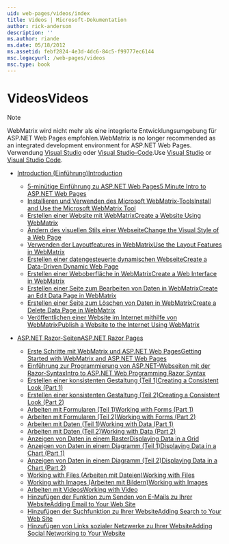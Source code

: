 ```yaml
---
uid: web-pages/videos/index
title: Videos | Microsoft-Dokumentation
author: rick-anderson
description: ''
ms.author: riande
ms.date: 05/18/2012
ms.assetid: febf2824-4e3d-4dc6-84c5-f99777ec6144
msc.legacyurl: /web-pages/videos
msc.type: book
---
```

<a name="videos"></a><span data-ttu-id="30d9d-102">Videos</span><span class="sxs-lookup"><span data-stu-id="30d9d-102">Videos</span></span>
====================

> [!NOTE] 
> <span data-ttu-id="30d9d-103">WebMatrix wird nicht mehr als eine integrierte Entwicklungsumgebung für ASP.NET Web Pages empfohlen.</span><span class="sxs-lookup"><span data-stu-id="30d9d-103">WebMatrix is no longer recommended as an integrated development environment for ASP.NET Web Pages.</span></span> <span data-ttu-id="30d9d-104">Verwendung [Visual Studio](xref:aspnet/web-pages/overview/getting-started/program-asp-net-web-pages-in-visual-studio) oder [Visual Studio-Code](https://code.visualstudio.com/).</span><span class="sxs-lookup"><span data-stu-id="30d9d-104">Use [Visual Studio](xref:aspnet/web-pages/overview/getting-started/program-asp-net-web-pages-in-visual-studio) or [Visual Studio Code](https://code.visualstudio.com/).</span></span>

- [<span data-ttu-id="30d9d-105">Introduction (Einführung)</span><span class="sxs-lookup"><span data-stu-id="30d9d-105">Introduction</span></span>](introduction/index.md)

    - [<span data-ttu-id="30d9d-106">5-minütige Einführung zu ASP.NET Web Pages</span><span class="sxs-lookup"><span data-stu-id="30d9d-106">5 Minute Intro to ASP.NET Web Pages</span></span>](introduction/5-minute-introduction-to-aspnet-web-pages.md)
    - [<span data-ttu-id="30d9d-107">Installieren und Verwenden des Microsoft WebMatrix-Tools</span><span class="sxs-lookup"><span data-stu-id="30d9d-107">Install and Use the Microsoft WebMatrix Tool</span></span>](introduction/install-and-use-the-microsoft-webmatrix-tool.md)
    - [<span data-ttu-id="30d9d-108">Erstellen einer Website mit WebMatrix</span><span class="sxs-lookup"><span data-stu-id="30d9d-108">Create a Website Using WebMatrix</span></span>](introduction/create-a-website-using-webmatrix.md)
    - [<span data-ttu-id="30d9d-109">Ändern des visuellen Stils einer Webseite</span><span class="sxs-lookup"><span data-stu-id="30d9d-109">Change the Visual Style of a Web Page</span></span>](introduction/change-the-visual-style-of-a-web-page.md)
    - [<span data-ttu-id="30d9d-110">Verwenden der Layoutfeatures in WebMatrix</span><span class="sxs-lookup"><span data-stu-id="30d9d-110">Use the Layout Features in WebMatrix</span></span>](introduction/use-the-layout-features-in-webmatrix.md)
    - [<span data-ttu-id="30d9d-111">Erstellen einer datengesteuerte dynamischen Webseite</span><span class="sxs-lookup"><span data-stu-id="30d9d-111">Create a Data-Driven Dynamic Web Page</span></span>](introduction/create-a-data-driven-dynamic-web-page.md)
    - [<span data-ttu-id="30d9d-112">Erstellen einer Weboberfläche in WebMatrix</span><span class="sxs-lookup"><span data-stu-id="30d9d-112">Create a Web Interface in WebMatrix</span></span>](introduction/create-a-web-interface-in-webmatrix.md)
    - [<span data-ttu-id="30d9d-113">Erstellen einer Seite zum Bearbeiten von Daten in WebMatrix</span><span class="sxs-lookup"><span data-stu-id="30d9d-113">Create an Edit Data Page in WebMatrix</span></span>](introduction/create-an-edit-data-page-in-webmatrix.md)
    - [<span data-ttu-id="30d9d-114">Erstellen einer Seite zum Löschen von Daten in WebMatrix</span><span class="sxs-lookup"><span data-stu-id="30d9d-114">Create a Delete Data Page in WebMatrix</span></span>](introduction/create-a-delete-data-page-in-webmatrix.md)
    - [<span data-ttu-id="30d9d-115">Veröffentlichen einer Website im Internet mithilfe von WebMatrix</span><span class="sxs-lookup"><span data-stu-id="30d9d-115">Publish a Website to the Internet Using WebMatrix</span></span>](introduction/publish-a-website-to-the-internet-using-webmatrix.md)
- [<span data-ttu-id="30d9d-116">ASP.NET Razor-Seiten</span><span class="sxs-lookup"><span data-stu-id="30d9d-116">ASP.NET Razor Pages</span></span>](aspnet-razor-pages/index.md)

    - [<span data-ttu-id="30d9d-117">Erste Schritte mit WebMatrix und ASP.NET Web Pages</span><span class="sxs-lookup"><span data-stu-id="30d9d-117">Getting Started with WebMatrix and ASP.NET Web Pages</span></span>](aspnet-razor-pages/getting-started-with-webmatrix-and-aspnet-web-pages.md)
    - [<span data-ttu-id="30d9d-118">Einführung zur Programmierung von ASP.NET-Webseiten mit der Razor-Syntax</span><span class="sxs-lookup"><span data-stu-id="30d9d-118">Intro to ASP.NET Web Programming Razor Syntax</span></span>](aspnet-razor-pages/introduction-to-aspnet-web-programming-using-the-razor-syntax.md)
    - [<span data-ttu-id="30d9d-119">Erstellen einer konsistenten Gestaltung (Teil 1)</span><span class="sxs-lookup"><span data-stu-id="30d9d-119">Creating a Consistent Look (Part 1)</span></span>](aspnet-razor-pages/creating-a-consistent-look-part-1.md)
    - [<span data-ttu-id="30d9d-120">Erstellen einer konsistenten Gestaltung (Teil 2)</span><span class="sxs-lookup"><span data-stu-id="30d9d-120">Creating a Consistent Look (Part 2)</span></span>](aspnet-razor-pages/creating-a-consistent-look-part-2.md)
    - [<span data-ttu-id="30d9d-121">Arbeiten mit Formularen (Teil 1)</span><span class="sxs-lookup"><span data-stu-id="30d9d-121">Working with Forms (Part 1)</span></span>](aspnet-razor-pages/working-with-forms-part-1.md)
    - [<span data-ttu-id="30d9d-122">Arbeiten mit Formularen (Teil 2)</span><span class="sxs-lookup"><span data-stu-id="30d9d-122">Working with Forms (Part 2)</span></span>](aspnet-razor-pages/working-with-forms-part-2.md)
    - [<span data-ttu-id="30d9d-123">Arbeiten mit Daten (Teil 1)</span><span class="sxs-lookup"><span data-stu-id="30d9d-123">Working with Data (Part 1)</span></span>](aspnet-razor-pages/working-with-data-part-1.md)
    - [<span data-ttu-id="30d9d-124">Arbeiten mit Daten (Teil 2)</span><span class="sxs-lookup"><span data-stu-id="30d9d-124">Working with Data (Part 2)</span></span>](aspnet-razor-pages/working-with-data-part-2.md)
    - [<span data-ttu-id="30d9d-125">Anzeigen von Daten in einem Raster</span><span class="sxs-lookup"><span data-stu-id="30d9d-125">Displaying Data in a Grid</span></span>](aspnet-razor-pages/displaying-data-in-a-grid.md)
    - [<span data-ttu-id="30d9d-126">Anzeigen von Daten in einem Diagramm (Teil 1)</span><span class="sxs-lookup"><span data-stu-id="30d9d-126">Displaying Data in a Chart (Part 1)</span></span>](aspnet-razor-pages/displaying-data-in-a-chart-part-1.md)
    - [<span data-ttu-id="30d9d-127">Anzeigen von Daten in einem Diagramm (Teil 2)</span><span class="sxs-lookup"><span data-stu-id="30d9d-127">Displaying Data in a Chart (Part 2)</span></span>](aspnet-razor-pages/displaying-data-in-a-chart-part-2.md)
    - [<span data-ttu-id="30d9d-128">Working with Files (Arbeiten mit Dateien)</span><span class="sxs-lookup"><span data-stu-id="30d9d-128">Working with Files</span></span>](aspnet-razor-pages/working-with-files.md)
    - [<span data-ttu-id="30d9d-129">Working with Images (Arbeiten mit Bildern)</span><span class="sxs-lookup"><span data-stu-id="30d9d-129">Working with Images</span></span>](aspnet-razor-pages/working-with-images.md)
    - [<span data-ttu-id="30d9d-130">Arbeiten mit Videos</span><span class="sxs-lookup"><span data-stu-id="30d9d-130">Working with Video</span></span>](aspnet-razor-pages/working-with-video.md)
    - [<span data-ttu-id="30d9d-131">Hinzufügen der Funktion zum Senden von E-Mails zu Ihrer Website</span><span class="sxs-lookup"><span data-stu-id="30d9d-131">Adding Email to Your Web Site</span></span>](aspnet-razor-pages/adding-email-to-your-web-site.md)
    - [<span data-ttu-id="30d9d-132">Hinzufügen der Suchfunktion zu Ihrer Website</span><span class="sxs-lookup"><span data-stu-id="30d9d-132">Adding Search to Your Web Site</span></span>](aspnet-razor-pages/adding-search-to-your-web-site.md)
    - [<span data-ttu-id="30d9d-133">Hinzufügen von Links sozialer Netzwerke zu Ihrer Website</span><span class="sxs-lookup"><span data-stu-id="30d9d-133">Adding Social Networking to Your Website</span></span>](aspnet-razor-pages/adding-social-networking-to-your-website.md)
